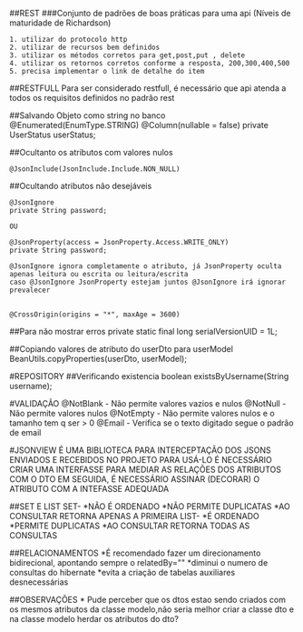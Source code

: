 
##REST
###Conjunto de padrões de boas práticas para uma api (Níveis de maturidade de Richardson)

    1. utilizar do protocolo http
    2. utilizar de recursos bem definidos
    3. utilizar os métodos corretos para get,post,put , delete
    4. utilizar os retornos corretos conforme a resposta, 200,300,400,500
    5. precisa implementar o link de detalhe do item

##RESTFULL
    Para ser considerado restfull, é necessário que api atenda a todos os requisitos definidos no padrão rest


##Salvando Objeto como string no banco
    @Enumerated(EnumType.STRING)
    @Column(nullable = false)
    private UserStatus userStatus;

##Ocultanto os atributos com valores nulos

    @JsonInclude(JsonInclude.Include.NON_NULL)

##Ocultando atributos não desejáveis

    @JsonIgnore
    private String password;

    OU

    @JsonProperty(access = JsonProperty.Access.WRITE_ONLY)
    private String password;
    
    @JsonIgnore ignora completamente o atributo, já JsonProperty oculta apenas leitura ou escrita ou leitura/escrita
    caso @JsonIgnore JsonProperty estejam juntos @JsonIgnore irá ignorar prevalecer
    
##
    @CrossOrigin(origins = "*", maxAge = 3600)

##Para não mostrar erros
    private static final long serialVersionUID = 1L;


##Copiando valores de atributo do userDto para userModel
    BeanUtils.copyProperties(userDto, userModel);

#REPOSITORY
##Verificando existencia 
    boolean existsByUsername(String username);

#VALIDAÇÃO
    @NotBlank - Não permite valores vazios e nulos
    @NotNull - Não permite valores nulos 
    @NotEmpty - Não permite valores nulos e o tamanho tem q ser > 0
    @Email - Verifica se o texto digitado segue o padrão de email

#JSONVIEW 
    É UMA BIBLIOTECA PARA INTERCEPTAÇÃO DOS JSONS ENVIADOS E RECEBIDOS NO PROJETO
    PARA USÁ-LO É NECESSÁRIO CRIAR UMA INTERFASSE PARA MEDIAR AS RELAÇÕES DOS ATRIBUTOS COM O DTO
    EM SEGUIDA, É NECESSÁRIO ASSINAR (DECORAR) O ATRIBUTO COM A INTEFASSE ADEQUADA

##SET E LIST
    SET- 
        *NÃO É ORDENADO
        *NÃO PERMITE DUPLICATAS
        *AO CONSULTAR RETORNA APENAS A PRIMEIRA
    LIST- 
        *É ORDENADO
        *PERMITE DUPLICATAS
        *AO CONSULTAR RETORNA TODAS AS CONSULTAS

##RELACIONAMENTOS
    *É recomendado fazer um direcionamento bidirecional, apontando sempre o relatedBy=""
        *diminui o numero de consultas do hibernate
        *evita a criação de tabelas auxiliares desnecessárias

##OBSERVAÇÕES
    * Pude perceber que os dtos estao sendo criados com os mesmos 
    atributos da classe modelo,não seria melhor criar a classe 
    dto e na classe modelo herdar os atributos do dto?


